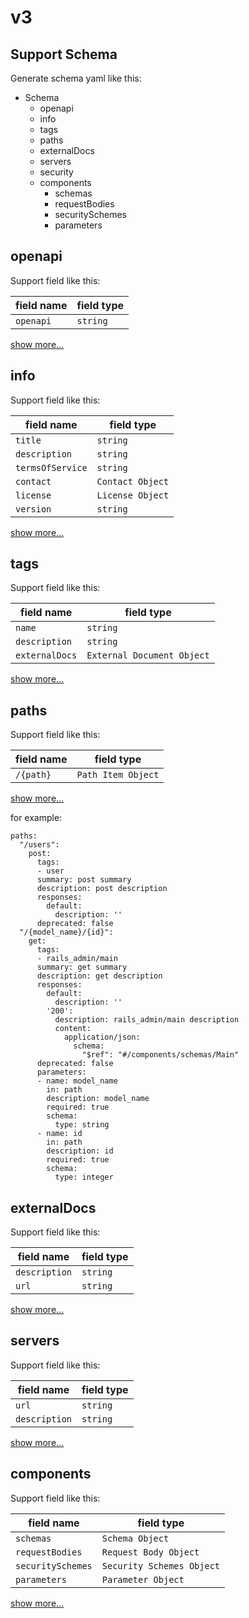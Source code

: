 # v3

## Support Schema

Generate schema yaml like this:

- Schema
  - openapi
  - info
  - tags
  - paths
  - externalDocs
  - servers
  - security
  - components
    - schemas
    - requestBodies
    - securitySchemes
    - parameters

## openapi

Support field like this:

|field name|field type|
|----------|----------|
|`openapi`|`string`|

[show more...](https://github.com/OAI/OpenAPI-Specification/blob/master/versions/3.0.0.md#openapi-object)

## info

Support field like this:

|field name|field type|
|----------|----------|
|`title`|`string`|
|`description`|`string`|
|`termsOfService`|`string`|
|`contact`|`Contact Object`|
|`license`|`License Object`|
|`version`|`string`|

[show more...](https://github.com/OAI/OpenAPI-Specification/blob/master/versions/3.0.0.md#info-object)

## tags

Support field like this:

|field name|field type|
|----------|----------|
|`name`|`string`|
|`description`|`string`|
|`externalDocs`|`External Document Object`|

[show more...](https://github.com/OAI/OpenAPI-Specification/blob/master/versions/3.0.0.md#tagObject)

## paths

Support field like this:

|field name|field type|
|----------|----------|
|`/{path}`|`Path Item Object`|

[show more...](https://github.com/OAI/OpenAPI-Specification/blob/master/versions/3.0.0.md#paths-object)

for example:
```
paths:
  "/users":
    post:
      tags:
      - user
      summary: post summary
      description: post description
      responses:
        default:
          description: ''
      deprecated: false
  "/{model_name}/{id}":
    get:
      tags:
      - rails_admin/main
      summary: get summary
      description: get description
      responses:
        default:
          description: ''
        '200':
          description: rails_admin/main description
          content:
            application/json:
              schema:
                "$ref": "#/components/schemas/Main"
      deprecated: false
      parameters:
      - name: model_name
        in: path
        description: model_name
        required: true
        schema:
          type: string
      - name: id
        in: path
        description: id
        required: true
        schema:
          type: integer
```

## externalDocs

Support field like this:

|field name|field type|
|----------|----------|
|`description`|`string`|
|`url`|`string`|

[show more...](https://github.com/OAI/OpenAPI-Specification/blob/master/versions/3.0.0.md#external-documentation-object)

## servers

Support field like this:

|field name|field type|
|----------|----------|
|`url`|`string`|
|`description`|`string`|

[show more...](https://github.com/OAI/OpenAPI-Specification/blob/master/versions/3.0.0.md#server-object)

## components

Support field like this:

|field name|field type|
|----------|----------|
|`schemas`| `Schema Object` |
|`requestBodies`| `Request Body Object`|
|`securitySchemes`| `Security Schemes Object` |
|`parameters`| `Parameter Object` |

[show more...](https://github.com/OAI/OpenAPI-Specification/blob/master/versions/3.0.0.md#components-object)
